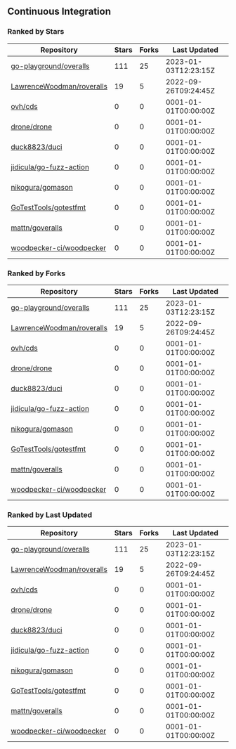 ## Continuous Integration

### Ranked by Stars

| Repository | Stars | Forks | Last Updated |
|------------|-------|-------|--------------|
| [go-playground/overalls](https://github.com/go-playground/overalls) | 111 | 25 | 2023-01-03T12:23:15Z |
| [LawrenceWoodman/roveralls](https://github.com/LawrenceWoodman/roveralls) | 19 | 5 | 2022-09-26T09:24:45Z |
| [ovh/cds](https://github.com/ovh/cds) | 0 | 0 | 0001-01-01T00:00:00Z |
| [drone/drone](https://github.com/drone/drone) | 0 | 0 | 0001-01-01T00:00:00Z |
| [duck8823/duci](https://github.com/duck8823/duci) | 0 | 0 | 0001-01-01T00:00:00Z |
| [jidicula/go-fuzz-action](https://github.com/jidicula/go-fuzz-action) | 0 | 0 | 0001-01-01T00:00:00Z |
| [nikogura/gomason](https://github.com/nikogura/gomason) | 0 | 0 | 0001-01-01T00:00:00Z |
| [GoTestTools/gotestfmt](https://github.com/GoTestTools/gotestfmt) | 0 | 0 | 0001-01-01T00:00:00Z |
| [mattn/goveralls](https://github.com/mattn/goveralls) | 0 | 0 | 0001-01-01T00:00:00Z |
| [woodpecker-ci/woodpecker](https://github.com/woodpecker-ci/woodpecker) | 0 | 0 | 0001-01-01T00:00:00Z |

### Ranked by Forks

| Repository | Stars | Forks | Last Updated |
|------------|-------|-------|--------------|
| [go-playground/overalls](https://github.com/go-playground/overalls) | 111 | 25 | 2023-01-03T12:23:15Z |
| [LawrenceWoodman/roveralls](https://github.com/LawrenceWoodman/roveralls) | 19 | 5 | 2022-09-26T09:24:45Z |
| [ovh/cds](https://github.com/ovh/cds) | 0 | 0 | 0001-01-01T00:00:00Z |
| [drone/drone](https://github.com/drone/drone) | 0 | 0 | 0001-01-01T00:00:00Z |
| [duck8823/duci](https://github.com/duck8823/duci) | 0 | 0 | 0001-01-01T00:00:00Z |
| [jidicula/go-fuzz-action](https://github.com/jidicula/go-fuzz-action) | 0 | 0 | 0001-01-01T00:00:00Z |
| [nikogura/gomason](https://github.com/nikogura/gomason) | 0 | 0 | 0001-01-01T00:00:00Z |
| [GoTestTools/gotestfmt](https://github.com/GoTestTools/gotestfmt) | 0 | 0 | 0001-01-01T00:00:00Z |
| [mattn/goveralls](https://github.com/mattn/goveralls) | 0 | 0 | 0001-01-01T00:00:00Z |
| [woodpecker-ci/woodpecker](https://github.com/woodpecker-ci/woodpecker) | 0 | 0 | 0001-01-01T00:00:00Z |

### Ranked by Last Updated

| Repository | Stars | Forks | Last Updated |
|------------|-------|-------|--------------|
| [go-playground/overalls](https://github.com/go-playground/overalls) | 111 | 25 | 2023-01-03T12:23:15Z |
| [LawrenceWoodman/roveralls](https://github.com/LawrenceWoodman/roveralls) | 19 | 5 | 2022-09-26T09:24:45Z |
| [ovh/cds](https://github.com/ovh/cds) | 0 | 0 | 0001-01-01T00:00:00Z |
| [drone/drone](https://github.com/drone/drone) | 0 | 0 | 0001-01-01T00:00:00Z |
| [duck8823/duci](https://github.com/duck8823/duci) | 0 | 0 | 0001-01-01T00:00:00Z |
| [jidicula/go-fuzz-action](https://github.com/jidicula/go-fuzz-action) | 0 | 0 | 0001-01-01T00:00:00Z |
| [nikogura/gomason](https://github.com/nikogura/gomason) | 0 | 0 | 0001-01-01T00:00:00Z |
| [GoTestTools/gotestfmt](https://github.com/GoTestTools/gotestfmt) | 0 | 0 | 0001-01-01T00:00:00Z |
| [mattn/goveralls](https://github.com/mattn/goveralls) | 0 | 0 | 0001-01-01T00:00:00Z |
| [woodpecker-ci/woodpecker](https://github.com/woodpecker-ci/woodpecker) | 0 | 0 | 0001-01-01T00:00:00Z |

